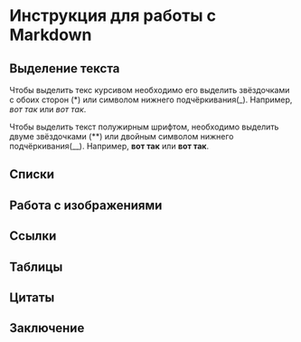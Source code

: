 # Инструкция для работы с Markdown

## Выделение текста

Чтобы выделить текс курсивом необходимо его выделить звёздочками с обоих сторон (*) или символом нижнего подчёркивания(_). Например, *вот так* или _вот так_.

Чтобы выделить текст полужирным шрифтом, необходимо выделить двуме звёздочками (**) или двойным символом нижнего подчёркивания(__). Например, **вот так** или __вот так__.

## Списки

## Работа с изображениями

## Ссылки

## Таблицы

## Цитаты

## Заключение
